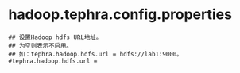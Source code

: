 # hadoop.tephra.config.properties
```properties
## 设置Hadoop hdfs URL地址。
## 为空则表示不启用。
## 如：tephra.hadoop.hdfs.url = hdfs://lab1:9000。
#tephra.hadoop.hdfs.url =
```